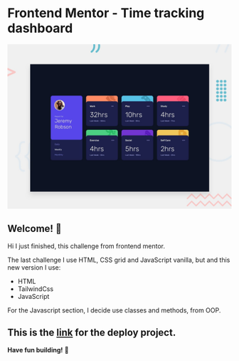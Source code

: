 # Frontend Mentor - Time tracking dashboard

![Design preview for the Time tracking dashboard coding challenge](./src/design/desktop-preview.jpg)

## Welcome! 👋

Hi I just finished, this challenge from frontend mentor.

The last challenge I use HTML, CSS grid and JavaScript vanilla, but and this new version I use:
  - HTML
  - TailwindCss
  - JavaScript
  
For the Javascript section, I decide use classes and methods, from OOP.



## This is the [link](https://github.com/Arirockdev/time-tracking-dashboard-with-tailwind.git) for the deploy project.

**Have fun building!** 🚀
